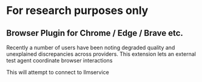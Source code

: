 
# For research purposes only

## Browser Plugin for Chrome / Edge / Brave etc.

Recently a number of users have been noting degraded quality and unexplained discrepancies across providers. This extension lets an external test agent coordinate
browser interactions

This will attempt to connect to llmservice